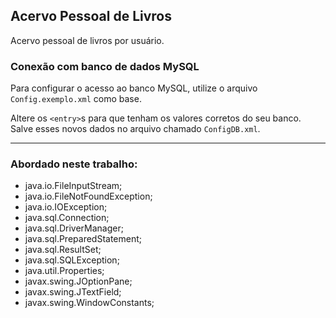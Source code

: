 ## Acervo Pessoal de Livros

Acervo pessoal de livros por usuário.

### Conexão com banco de dados MySQL

Para configurar o acesso ao banco MySQL, utilize o arquivo `Config.exemplo.xml` como base.

Altere os `<entry>`s para que tenham os valores corretos do seu banco. Salve esses novos dados no arquivo chamado `ConfigDB.xml`.

---

### Abordado neste trabalho:

* java.io.FileInputStream;
* java.io.FileNotFoundException;
* java.io.IOException;
* java.sql.Connection;
* java.sql.DriverManager;
* java.sql.PreparedStatement;
* java.sql.ResultSet;
* java.sql.SQLException;
* java.util.Properties;
* javax.swing.JOptionPane;
* javax.swing.JTextField;
* javax.swing.WindowConstants;
